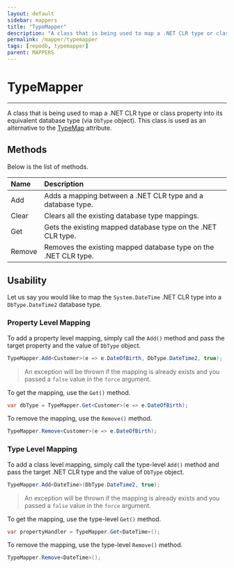 ```yaml
---
layout: default
sidebar: mappers
title: "TypeMapper"
description: "A class that is being used to map a .NET CLR type or class property into its equivalent database type. This class is used as an alternative to TypeMap attribute."
permalink: /mapper/typemapper
tags: [repodb, typemapper]
parent: MAPPERS
---
```


# TypeMapper

---

A class that is being used to map a .NET CLR type or class property into its equivalent database type (via `DbType` object). This class is used as an alternative to the [TypeMap](/attribute/typemap) attribute.

## Methods

Below is the list of methods.

| Name | Description |
|:-----|:------------|
| Add | Adds a mapping between a .NET CLR type and a database type. |
| Clear | Clears all the existing database type mappings. |
| Get | Gets the existing mapped database type on the .NET CLR type. |
| Remove | Removes the existing mapped database type on the .NET CLR type. |

## Usability

Let us say you would like to map the `System.DateTime` .NET CLR type into a `DbType.DateTime2` database type.

### Property Level Mapping

To add a property level mapping, simply call the `Add()` method and pass the target property and the value of `DbType` object.

```csharp
TypeMapper.Add<Customer>(e => e.DateOfBirth, DbType.DateTime2, true);
```

> An exception will be thrown if the mapping is already exists and you passed a `false` value in the `force` argument.

To get the mapping, use the `Get()` method.

```csharp
var dbType = TypeMapper.Get<Customer>(e => e.DateOfBirth);
```

To remove the mapping, use the `Remove()` method.

```csharp
TypeMapper.Remove<Customer>(e => e.DateOfBirth);
```

### Type Level Mapping

To add a class level mapping, simply call the type-level `Add()` method and pass the target .NET CLR type and the value of `DbType` object.

```csharp
TypeMapper.Add<DateTime>(DbType.DateTime2, true);
```

> An exception will be thrown if the mapping is already exists and you passed a `false` value in the `force` argument.

To get the mapping, use the type-level `Get()` method.

```csharp
var propertyHandler = TypeMapper.Get<DateTime>();
```

To remove the mapping, use the type-level `Remove()` method.

```csharp
TypeMapper.Remove<DateTime>();
```